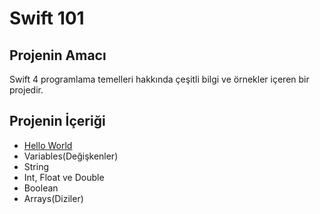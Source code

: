 # Swift 101

## Projenin Amacı

Swift 4 programlama temelleri hakkında çeşitli bilgi ve örnekler içeren bir projedir. <br>

## Projenin İçeriği

- [Hello World](https://github.com/halilozel1903/Swift101/tree/master/HelloWorld.playground)
- Variables(Değişkenler)
- String
- Int, Float ve Double
- Boolean
- Arrays(Diziler)


